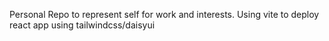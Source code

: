 Personal Repo to represent self for work and interests.
Using vite to deploy react app using tailwindcss/daisyui
